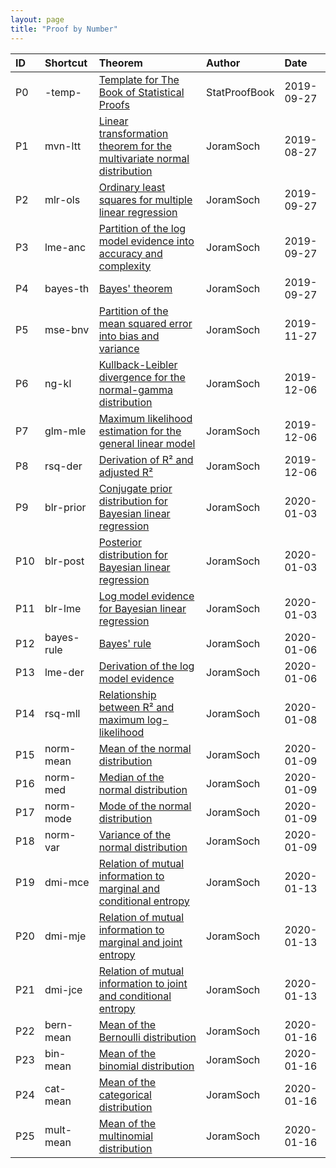```yaml
---
layout: page
title: "Proof by Number"
---
```



| ID | Shortcut | Theorem | Author | Date |
|:-- |:-------- |:------- |:------ |:---- |
| P0 | -temp- | [Template for The Book of Statistical Proofs](/Proofs/-temp-.html) | StatProofBook | 2019-09-27 |
| P1 | mvn-ltt | [Linear transformation theorem for the multivariate normal distribution](/Proofs/mvn-ltt.html) | JoramSoch | 2019-08-27 |
| P2 | mlr-ols | [Ordinary least squares for multiple linear regression](/Proofs/mlr-ols.html) | JoramSoch | 2019-09-27 |
| P3 | lme-anc | [Partition of the log model evidence into accuracy and complexity](/Proofs/lme-anc.html) | JoramSoch | 2019-09-27 |
| P4 | bayes-th | [Bayes' theorem](/Proofs/bayes-th.html) | JoramSoch | 2019-09-27 |
| P5 | mse-bnv | [Partition of the mean squared error into bias and variance](/Proofs/mse-bnv.html) | JoramSoch | 2019-11-27 |
| P6 | ng-kl | [Kullback-Leibler divergence for the normal-gamma distribution](/Proofs/ng-kl.html) | JoramSoch | 2019-12-06 |
| P7 | glm-mle | [Maximum likelihood estimation for the general linear model](/Proofs/glm-mle.html) | JoramSoch | 2019-12-06 |
| P8 | rsq-der | [Derivation of R² and adjusted R²](/Proofs/rsq-der.html) | JoramSoch | 2019-12-06 |
| P9 | blr-prior | [Conjugate prior distribution for Bayesian linear regression](/Proofs/blr-prior.html) | JoramSoch | 2020-01-03 |
| P10 | blr-post | [Posterior distribution for Bayesian linear regression](/Proofs/blr-post.html) | JoramSoch | 2020-01-03 |
| P11 | blr-lme | [Log model evidence for Bayesian linear regression](/Proofs/blr-lme.html) | JoramSoch | 2020-01-03 |
| P12 | bayes-rule | [Bayes' rule](/Proofs/bayes-rule.html) | JoramSoch | 2020-01-06 |
| P13 | lme-der | [Derivation of the log model evidence](/Proofs/lme-der.html) | JoramSoch | 2020-01-06 |
| P14 | rsq-mll | [Relationship between R² and maximum log-likelihood](/Proofs/rsq-mll.html) | JoramSoch | 2020-01-08 |
| P15 | norm-mean | [Mean of the normal distribution](/Proofs/norm-mean.html) | JoramSoch | 2020-01-09 |
| P16 | norm-med | [Median of the normal distribution](/Proofs/norm-med.html) | JoramSoch | 2020-01-09 |
| P17 | norm-mode | [Mode of the normal distribution](/Proofs/norm-mode.html) | JoramSoch | 2020-01-09 |
| P18 | norm-var | [Variance of the normal distribution](/Proofs/norm-var.html) | JoramSoch | 2020-01-09 |
| P19 | dmi-mce | [Relation of mutual information to marginal and conditional entropy](/Proofs/dmi-mce.html) | JoramSoch | 2020-01-13 |
| P20 | dmi-mje | [Relation of mutual information to marginal and joint entropy](/Proofs/dmi-mje.html) | JoramSoch | 2020-01-13 |
| P21 | dmi-jce | [Relation of mutual information to joint and conditional entropy](/Proofs/dmi-jce.html) | JoramSoch | 2020-01-13 |
| P22 | bern-mean | [Mean of the Bernoulli distribution](/Proofs/bern-mean.html) | JoramSoch | 2020-01-16 |
| P23 | bin-mean | [Mean of the binomial distribution](/Proofs/bin-mean.html) | JoramSoch | 2020-01-16 |
| P24 | cat-mean | [Mean of the categorical distribution](/Proofs/cat-mean.html) | JoramSoch | 2020-01-16 |
| P25 | mult-mean | [Mean of the multinomial distribution](/Proofs/mult-mean.html) | JoramSoch | 2020-01-16 |
